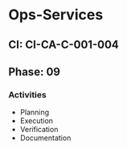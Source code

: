 # Ops-Services

## CI: CI-CA-C-001-004
## Phase: 09

### Activities
- Planning
- Execution
- Verification
- Documentation
